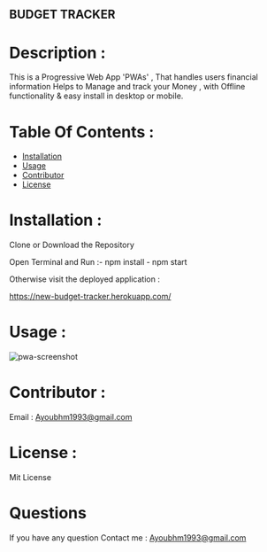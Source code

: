  
 ## BUDGET TRACKER

  # Description :

  This is a Progressive Web App 'PWAs' , That handles users financial information Helps to Manage and track your Money , with Offline functionality & easy install in desktop or mobile.
  

  # Table Of Contents :

  * [Installation](#Installation)
  * [Usage](#Usage)
  * [Contributor](#Contributor)
  * [License](#License)
  
  
  
  # Installation :
 Clone or Download the Repository

 Open Terminal and Run :- npm install 
                        - npm start

 
 Otherwise visit the deployed application :

 https://new-budget-tracker.herokuapp.com/
  

  # Usage :

  
  ![pwa-screenshot](https://user-images.githubusercontent.com/70945176/111090681-8e5dbe80-84fe-11eb-9a31-cd823a1075a6.JPG)


  # Contributor :

  Email : Ayoubhm1993@gmail.com

  # License :

  Mit License

  # Questions

  If you have any question 
     Contact me :
   Ayoubhm1993@gmail.com
